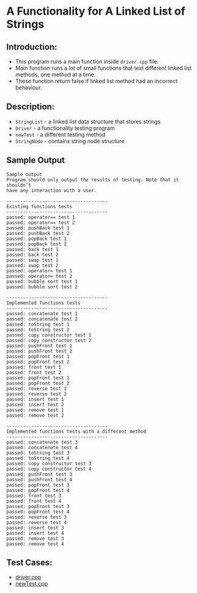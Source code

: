 # A Functionality for A Linked List of Strings

## Introduction:
- This program runs a main function inside `driver.cpp` file.
- Main function runs a lot of small functions that test different linked list methods, one method at a time.
- These function return false if linked list method had an incorrect behaviour.

## Description:
- `StringList` - a linked list data structure that stores strings
- `Driver` - a functionality testing program
- `newTest` - a different testing method
- `StringNode` - contains string node structure

## Sample Output
```
Sample output
Program should only output the results of testing. Note that it shouldn’t
have any interaction with a user.

-------------------------------------
Existing functions tests
-------------------------------------
passed: operator== test 1
passed: operator== test 2
passed: pushBack test 1
passed: pushBack test 2
passed: popBack test 1
passed: popBack test 2
passed: back test 1
passed: back test 2
passed: swap test 1
passed: swap test 2
passed: operator= test 1
passed: operator= test 2
passed: bubble sort test 1
passed: bubble sort test 2

-------------------------------------
Implemented functions tests
-------------------------------------
passed: concatenate test 1
passed: concatenate test 2
passed: toString test 1
passed: toString test 2
passed: copy constructor test 1
passed: copy constructor test 2
passed: pushFront test 1
passed: pushFront test 2
passed: popFront test 1
passed: popFront test 2
passed: front test 1
passed: front test 2
passed: popFront test 1
passed: popFront test 2
passed: reverse test 1
passed: reverse test 2
passed: insert test 1
passed: insert test 2
passed: remove test 1
passed: remove test 2

-------------------------------------
Implemented functions tests with a different method
-------------------------------------
passed: concatenate test 3
passed: concatenate test 4
passed: toString test 3
passed: toString test 4
passed: copy constructor test 3
passed: copy constructor test 4
passed: pushFront test 3
passed: pushFront test 4
passed: popFront test 3
passed: popFront test 4
passed: front test 3
passed: front test 4
passed: popFront test 3
passed: popFront test 4
passed: reverse test 3
passed: reverse test 4
passed: insert test 3
passed: insert test 4
passed: remove test 3
passed: remove test 4
```

## Test Cases:
- [driver.cpp](https://github.com/jhuynh176/cpp_projects/blob/main/projects/linked_list_strings_functionality/driver.cpp)
- [newTest.cpp](https://github.com/jhuynh176/cpp_projects/blob/main/projects/linked_list_strings_functionality/newTests.cpp)
